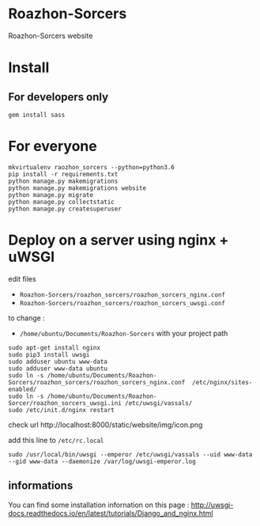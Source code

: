 # Roazhon-Sorcers
Roazhon-Sorcers website

# Install

For developers only
--------------

```
gem install sass
```

# For everyone

```
mkvirtualenv raozhon_sorcers --python=python3.6
pip install -r requirements.txt
python manage.py makemigrations
python manage.py makemigrations website
python manage.py migrate
python manage.py collectstatic
python manage.py createsuperuser
```


# Deploy on a server using nginx + uWSGI

edit files 
* ```Roazhon-Sorcers/roazhon_sorcers/roazhon_sorcers_nginx.conf```
* ```Roazhon-Sorcers/roazhon_sorcers/roazhon_sorcers_uwsgi.conf```

to change :
* ```/home/ubuntu/Documents/Roazhon-Sorcers``` with your project path

```
sudo apt-get install nginx
sudo pip3 install uwsgi
sudo adduser ubuntu www-data
sudo adduser www-data ubuntu
sudo ln -s /home/ubuntu/Documents/Roazhon-Sorcers/roazhon_sorcers/roazhon_sorcers_nginx.conf  /etc/nginx/sites-enabled/
sudo ln -s /home/ubuntu/Documents/Roazhon-Sorcer/roazhon_sorcers_uwsgi.ini /etc/uwsgi/vassals/
sudo /etc/init.d/nginx restart
```

check url http://localhost:8000/static/website/img/icon.png

add this line to ```/etc/rc.local```

```
sudo /usr/local/bin/uwsgi --emperor /etc/uwsgi/vassals --uid www-data --gid www-data --daemonize /var/log/uwsgi-emperor.log
```

## informations

You can find some installation infornation on this page : http://uwsgi-docs.readthedocs.io/en/latest/tutorials/Django_and_nginx.html






